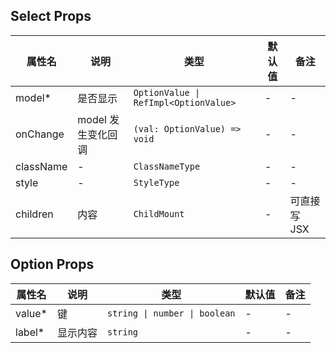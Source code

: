 ## Select Props

| 属性名 | 说明 | 类型 | 默认值 | 备注 |
| --- | --- | --- | --- | --- |
| model* | 是否显示 | `OptionValue \| RefImpl<OptionValue>` | - | - |
| onChange | model 发生变化回调 | `(val: OptionValue) => void` | - | - |
| className | - | `ClassNameType` | - | - |
| style | - | `StyleType` | - | - |
| children | 内容 | `ChildMount` | - | 可直接写 JSX |

## Option Props

| 属性名 | 说明 | 类型 | 默认值 | 备注 |
| --- | --- | --- | --- | --- |
| value* | 键 | `string \| number \| boolean` | - | - |
| label* | 显示内容 | `string` | - | - |
